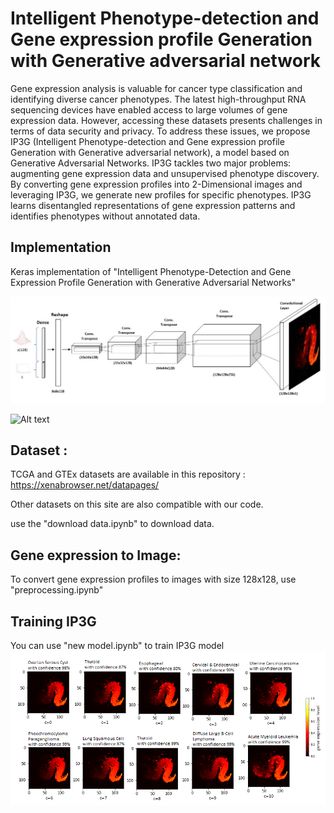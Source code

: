 # Intelligent Phenotype-detection and Gene expression profile Generation with Generative adversarial network
Gene expression analysis is valuable for cancer type classification and identifying diverse cancer phenotypes. The latest high-throughput RNA sequencing devices have enabled access to large volumes of gene expression data. However, accessing these datasets presents challenges in terms of data security and privacy. To address these issues, we propose IP3G (Intelligent Phenotype-detection and Gene expression profile Generation with Generative adversarial network), a model based on Generative Adversarial Networks. IP3G tackles two major problems: augmenting gene expression data and unsupervised phenotype discovery. By converting gene expression profiles into 2-Dimensional images and leveraging IP3G, we generate new profiles for specific phenotypes. IP3G learns disentangled representations of gene expression patterns and identifies phenotypes without annotated data.

## Implementation
Keras implementation of "Intelligent Phenotype-Detection and Gene Expression Profile Generation with Generative Adversarial Networks"

![Alt text](generator.jpg?raw=true "Generator Model")


![Alt text](discrimiantor.jpg?raw=true "Discriminator Model")

## Dataset :
TCGA  and GTEx datasets are available in this repository : https://xenabrowser.net/datapages/

Other datasets on this site are also compatible with our code.

use the "download data.ipynb" to download data.

## Gene expression to Image:
To convert gene expression profiles to images with size 128x128, use "preprocessing.ipynb"

## Training IP3G
You can use "new model.ipynb" to train IP3G model
![Alt text](samples.png?raw=true "Samole Image Generation")





